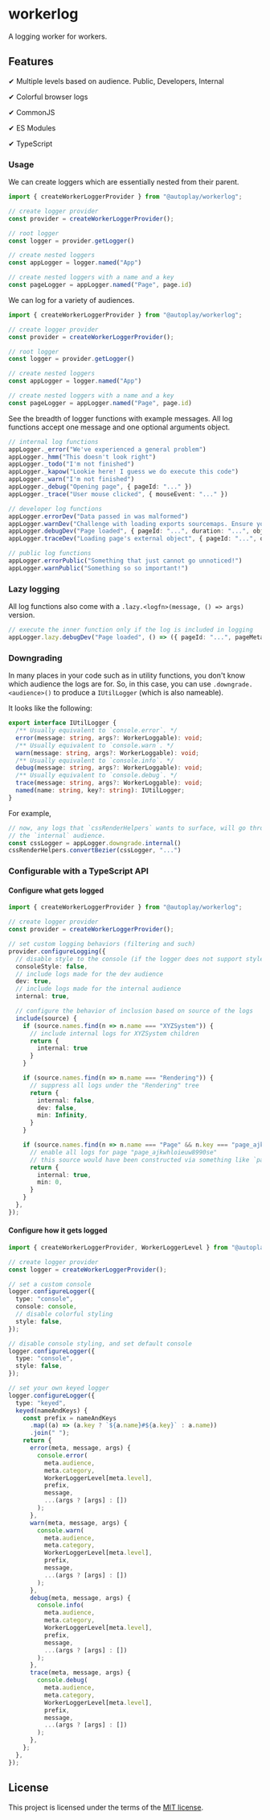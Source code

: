 # workerlog

A logging worker for workers.

## Features

✔ Multiple levels based on audience. Public, Developers, Internal

✔ Colorful browser logs

✔ CommonJS

✔ ES Modules

✔ TypeScript

### Usage

We can create loggers which are essentially nested from their parent.
```ts
import { createWorkerLoggerProvider } from "@autoplay/workerlog";

// create logger provider
const provider = createWorkerLoggerProvider();

// root logger
const logger = provider.getLogger()

// create nested loggers
const appLogger = logger.named("App")

// create nested loggers with a name and a key
const pageLogger = appLogger.named("Page", page.id)
```

We can log for a variety of audiences.
```ts
import { createWorkerLoggerProvider } from "@autoplay/workerlog";

// create logger provider
const provider = createWorkerLoggerProvider();

// root logger
const logger = provider.getLogger()

// create nested loggers
const appLogger = logger.named("App")

// create nested loggers with a name and a key
const pageLogger = appLogger.named("Page", page.id)
```

See the breadth of logger functions with example messages.
All log functions accept one message and one optional arguments object.
```ts
// internal log functions
appLogger._error("We've experienced a general problem")
appLogger._hmm("This doesn't look right")
appLogger._todo("I'm not finished")
appLogger._kapow("Lookie here! I guess we do execute this code")
appLogger._warn("I'm not finished")
appLogger._debug("Opening page", { pageId: "..." })
appLogger._trace("User mouse clicked", { mouseEvent: "..." })

// developer log functions
appLogger.errorDev("Data passed in was malformed")
appLogger.warnDev("Challenge with loading exports sourcemaps. Ensure you're compiling with esm: true")
appLogger.debugDev("Page loaded", { pageId: "...", duration: "...", objects: 120 })
appLogger.traceDev("Loading page's external object", { pageId: "...", objectId: "..." })

// public log functions
appLogger.errorPublic("Something that just cannot go unnoticed!")
appLogger.warnPublic("Something so so important!")
```

### Lazy logging

All log functions also come with a `.lazy.<logfn>(message, () => args)` version.
```ts
// execute the inner function only if the log is included in logging
appLogger.lazy.debugDev("Page loaded", () => ({ pageId: "...", pageMeta: calculatePageMeta() }))
```

### Downgrading

In many places in your code such as in utility functions, you don't know which
audience the logs are for. So, in this case, you can use `.downgrade.<audience>()`
to produce a `IUtilLogger` (which is also nameable).

It looks like the following:
```ts
export interface IUtilLogger {
  /** Usually equivalent to `console.error`. */
  error(message: string, args?: WorkerLoggable): void;
  /** Usually equivalent to `console.warn`. */
  warn(message: string, args?: WorkerLoggable): void;
  /** Usually equivalent to `console.info`. */
  debug(message: string, args?: WorkerLoggable): void;
  /** Usually equivalent to `console.debug`. */
  trace(message: string, args?: WorkerLoggable): void;
  named(name: string, key?: string): IUtilLogger;
}
```

For example,
```ts
// now, any logs that `cssRenderHelpers` wants to surface, will go through
// the `internal` audience.
const cssLogger = appLogger.downgrade.internal()
cssRenderHelpers.convertBezier(cssLogger, "...")
```

### Configurable with a TypeScript API

#### Configure what gets logged

```ts
import { createWorkerLoggerProvider } from "@autoplay/workerlog";

// create logger provider
const provider = createWorkerLoggerProvider();

// set custom logging behaviors (filtering and such)
provider.configureLogging({
  // disable style to the console (if the logger does not support style, this won't have an effect)
  consoleStyle: false,
  // include logs made for the dev audience
  dev: true,
  // include logs made for the internal audience
  internal: true,

  // configure the behavior of inclusion based on source of the logs
  include(source) {
    if (source.names.find(n => n.name === "XYZSystem")) {
      // include internal logs for XYZSystem children
      return {
        internal: true
      }
    }

    if (source.names.find(n => n.name === "Rendering")) {
      // suppress all logs under the "Rendering" tree
      return {
        internal: false,
        dev: false,
        min: Infinity,
      }
    }

    if (source.names.find(n => n.name === "Page" && n.key === "page_ajkwhloieuw8990se")) {
      // enable all logs for page "page_ajkwhloieuw8990se"
      // this source would have been constructed via something like `parentLogger.named("Page", page.id)`
      return {
        internal: true,
        min: 0,
      }
    }
  },
});
```

#### Configure how it gets logged

```ts
import { createWorkerLoggerProvider, WorkerLoggerLevel } from "@autoplay/workerlog";

// create logger provider
const logger = createWorkerLoggerProvider();

// set a custom console
logger.configureLogger({
  type: "console",
  console: console,
  // disable colorful styling
  style: false,
});

// disable console styling, and set default console
logger.configureLogger({
  type: "console",
  style: false,
});

// set your own keyed logger
logger.configureLogger({
  type: "keyed",
  keyed(nameAndKeys) {
    const prefix = nameAndKeys
      .map((a) => (a.key ? `${a.name}#${a.key}` : a.name))
      .join(" ");
    return {
      error(meta, message, args) {
        console.error(
          meta.audience,
          meta.category,
          WorkerLoggerLevel[meta.level],
          prefix,
          message,
          ...(args ? [args] : [])
        );
      },
      warn(meta, message, args) {
        console.warn(
          meta.audience,
          meta.category,
          WorkerLoggerLevel[meta.level],
          prefix,
          message,
          ...(args ? [args] : [])
        );
      },
      debug(meta, message, args) {
        console.info(
          meta.audience,
          meta.category,
          WorkerLoggerLevel[meta.level],
          prefix,
          message,
          ...(args ? [args] : [])
        );
      },
      trace(meta, message, args) {
        console.debug(
          meta.audience,
          meta.category,
          WorkerLoggerLevel[meta.level],
          prefix,
          message,
          ...(args ? [args] : [])
        );
      },
    };
  },
});
```

## License

This project is licensed under the terms of the [MIT license](https://opensource.org/licenses/MIT).
